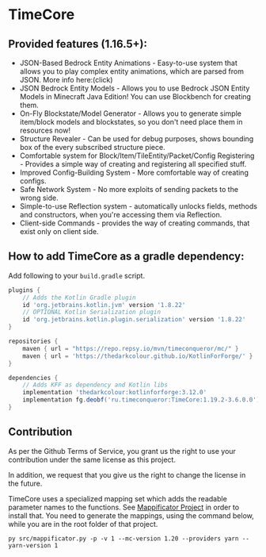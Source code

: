 # TimeCore

## Provided features (1.16.5+):

* JSON-Based Bedrock Entity Animations - Easy-to-use system that allows you to play complex entity animations, which are
  parsed from JSON. More info here:(click)
* JSON Bedrock Entity Models - Allows you to use Bedrock JSON Entity Models in Minecraft Java Edition! You can use
  Blockbench for creating them.
* On-Fly Blockstate/Model Generator - Allows you to generate simple item/block models and blockstates, so you don't need
  place them in resources now!
* Structure Revealer - Can be used for debug purposes, shows bounding box of the every subscribed structure piece.
* Comfortable system for Block/Item/TileEntity/Packet/Config Registering - Provides a simple way of creating and
  registering all specified stuff.
* Improved Config-Building System - More comfortable way of creating configs.
* Safe Network System - No more exploits of sending packets to the wrong side.
* Simple-to-use Reflection system - automatically unlocks fields, methods and constructors, when you're accessing them
  via Reflection.
* Client-side Commands - provides the way of creating commands, that exist only on client side.

## How to add TimeCore as a gradle dependency:

Add following to your `build.gradle` script.

```groovy
plugins {
    // Adds the Kotlin Gradle plugin
    id 'org.jetbrains.kotlin.jvm' version '1.8.22'
    // OPTIONAL Kotlin Serialization plugin
    id 'org.jetbrains.kotlin.plugin.serialization' version '1.8.22'
}

repositories {
    maven { url = "https://repo.repsy.io/mvn/timeconqueror/mc/" }
    maven { url = 'https://thedarkcolour.github.io/KotlinForForge/' }
}

dependencies {
    // Adds KFF as dependency and Kotlin libs
    implementation 'thedarkcolour:kotlinforforge:3.12.0'
    implementation fg.deobf('ru.timeconqueror:TimeCore:1.19.2-3.6.0.0')
}
```

## Contribution

As per the Github Terms of Service, you grant us the right to use your contribution under the same license as this
project.

In addition, we request that you give us the right to change the license in the future.

TimeCore uses a specialized mapping set which adds the readable parameter names to the functions.
See [Mappificator Project](https://github.com/alcatrazEscapee/Mappificator) in order to install that. You need to
generate the mappings, using the command below, while you are in the root folder of that project.

```
py src/mappificator.py -p -v 1 --mc-version 1.20 --providers yarn --yarn-version 1 
```